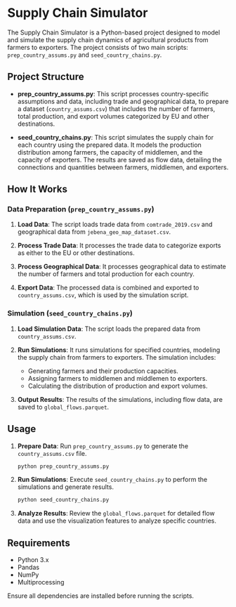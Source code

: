 # Supply Chain Simulator

The Supply Chain Simulator is a Python-based project designed to model and simulate the supply chain dynamics of agricultural products from farmers to exporters. The project consists of two main scripts: `prep_country_assums.py` and `seed_country_chains.py`.

## Project Structure

- **prep_country_assums.py**: This script processes country-specific assumptions and data, including trade and geographical data, to prepare a dataset (`country_assums.csv`) that includes the number of farmers, total production, and export volumes categorized by EU and other destinations.

- **seed_country_chains.py**: This script simulates the supply chain for each country using the prepared data. It models the production distribution among farmers, the capacity of middlemen, and the capacity of exporters. The results are saved as flow data, detailing the connections and quantities between farmers, middlemen, and exporters.

## How It Works

### Data Preparation (`prep_country_assums.py`)

1. **Load Data**: The script loads trade data from `comtrade_2019.csv` and geographical data from `jebena_geo_map_dataset.csv`.

2. **Process Trade Data**: It processes the trade data to categorize exports as either to the EU or other destinations.

3. **Process Geographical Data**: It processes geographical data to estimate the number of farmers and total production for each country.

4. **Export Data**: The processed data is combined and exported to `country_assums.csv`, which is used by the simulation script.

### Simulation (`seed_country_chains.py`)

1. **Load Simulation Data**: The script loads the prepared data from `country_assums.csv`.

2. **Run Simulations**: It runs simulations for specified countries, modeling the supply chain from farmers to exporters. The simulation includes:
   - Generating farmers and their production capacities.
   - Assigning farmers to middlemen and middlemen to exporters.
   - Calculating the distribution of production and export volumes.

3. **Output Results**: The results of the simulations, including flow data, are saved to `global_flows.parquet`.

## Usage

1. **Prepare Data**: Run `prep_country_assums.py` to generate the `country_assums.csv` file.
   ```bash
   python prep_country_assums.py
   ```

2. **Run Simulations**: Execute `seed_country_chains.py` to perform the simulations and generate results.
   ```bash
   python seed_country_chains.py
   ```

3. **Analyze Results**: Review the `global_flows.parquet` for detailed flow data and use the visualization features to analyze specific countries.

## Requirements

- Python 3.x
- Pandas
- NumPy
- Multiprocessing

Ensure all dependencies are installed before running the scripts.
